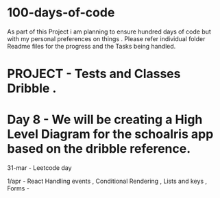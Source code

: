 # 100-days-of-code

As part of this Project i am planning to ensure hundred days of code but with my personal preferences on things . 
Please refer individual folder Readme files for the progress and the Tasks being handled.


# PROJECT - Tests and Classes Dribble . 

# Day 8 - We will be creating a High Level Diagram for the schoalris app based on the dribble reference.



31-mar - Leetcode day

1/apr - React Handling events , Conditional Rendering , Lists and keys , Forms - 